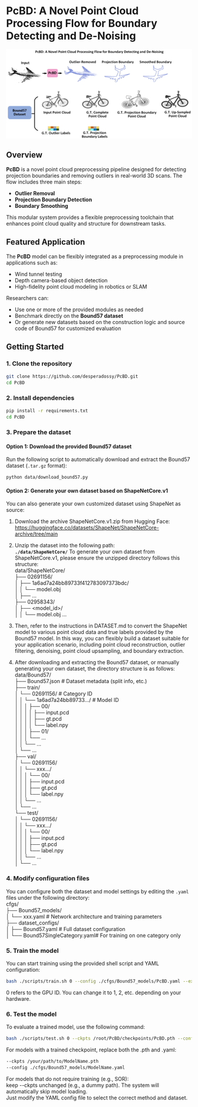 # PcBD: A Novel Point Cloud Processing Flow for Boundary Detecting and De-Noising

![Graphical Abstract](./Graphical%20Abstract.png)

##  Overview

**PcBD** is a novel point cloud preprocessing pipeline designed for detecting projection boundaries and removing outliers in real-world 3D scans. The flow includes three main steps:  
- **Outlier Removal**  
- **Projection Boundary Detection**  
- **Boundary Smoothing**

This modular system provides a flexible preprocessing toolchain that enhances point cloud quality and structure for downstream tasks.

## Featured Application

The **PcBD** model can be flexibly integrated as a preprocessing module in applications such as:

- Wind tunnel testing  
- Depth camera-based object detection  
- High-fidelity point cloud modeling in robotics or SLAM

Researchers can:

- Use one or more of the provided modules as needed  
- Benchmark directly on the **Bound57 dataset**  
- Or generate new datasets based on the construction logic and source code of Bound57 for customized evaluation

## Getting Started

### 1. Clone the repository

```bash
git clone https://github.com/desperadossy/PcBD.git
cd PcBD
```

### 2. Install dependencies

```bash
pip install -r requirements.txt
cd PcBD
```

### 3. Prepare the dataset

#### Option 1: Download the provided Bound57 dataset

Run the following script to automatically download and extract the Bound57 dataset (`.tar.gz` format):

```bash
python data/download_bound57.py
```

#### Option 2: Generate your own dataset based on ShapeNetCore.v1

You can also generate your own customized dataset using ShapeNet as source:

1. Download the archive ShapeNetCore.v1.zip from Hugging Face:  
  https://huggingface.co/datasets/ShapeNet/ShapeNetCore-archive/tree/main

2. Unzip the dataset into the following path:  
   **`./data/ShapeNetCore/`** 
 To generate your own dataset from ShapeNetCore.v1, please ensure the unzipped directory follows this structure:  
 data/ShapeNetCore/  
 ├── 02691156/  
 │ ├── 1a6ad7a24bb89733f412783097373bdc/  
 │ │ └── model.obj  
 │ ├── ...  
 ├── 02958343/  
 │ ├── <model_id>/   
 │ │ └── model.obj
 ...

4. Then, refer to the instructions in DATASET.md to convert the ShapeNet model to various point cloud data and true labels provided by the Bound57 model. In this way, you can flexibly build a dataset suitable for your application scenario, including point cloud reconstruction, outlier filtering, denoising, point cloud upsampling, and boundary extraction.

5. After downloading and extracting the Bound57 dataset, or manually generating your own dataset, the directory structure is as follows:  
  data/Bound57/  
├── Bound57.json # Dataset metadata (split info, etc.)  
├── train/  
│ └── 02691156/ # Category ID  
│ │ └── 1a6ad7a24bb89733.../ # Model ID  
│ │ │ ├── 00/  
│ │ │ │ ├── input.pcd  
│ │ │ │ ├── gt.pcd  
│ │ │ │ └── label.npy  
│ │ │ ├── 01/  
│ │ │ └── ...  
│ │ └── ...  
│ └── ...  
├── val/  
│ └── 02691156/  
│ │ └── xxx.../  
│ │ │ └── 00/  
│ │ │ ├── input.pcd  
│ │ │ ├── gt.pcd  
│ │ │ └── label.npy  
│ │ └── ...  
│ └── ...  
└── test/  
│ └── 02691156/  
│ │ └── xxx.../  
│ │ │ └── 00/  
│ │ │ ├── input.pcd  
│ │ │ ├── gt.pcd  
│ │ │ └── label.npy  
│ │ └── ...  
│ └── ...  

### 4. Modify configuration files

You can configure both the dataset and model settings by editing the `.yaml` files under the following directory:  
cfgs/  
├── Bound57_models/  
│ └── xxx.yaml # Network architecture and training parameters  
├── dataset_configs/  
│ ├── Bound57.yaml # Full dataset configuration  
│ └── Bound57SingleCategory.yaml# For training on one category only  

### 5. Train the model

You can start training using the provided shell script and YAML configuration:

```bash
bash ./scripts/train.sh 0 --config ./cfgs/Bound57_models/PcBD.yaml --exp_name example
```

0 refers to the GPU ID. You can change it to 1, 2, etc. depending on your hardware.

### 6. Test the model

To evaluate a trained model, use the following command:

```bash
bash ./scripts/test.sh 0 --ckpts /root/PcBD/checkpoints/PcBD.pth --config /root/PcBD/cfgs/Bound57_models/PcBD.yaml --exp_name example
```

For models with a trained checkpoint, replace both the .pth and .yaml:
```bash
--ckpts /your/path/to/ModelName.pth
--config ./cfgs/Bound57_models/ModelName.yaml
```

For models that do not require training (e.g., SOR):  
keep --ckpts unchanged (e.g., a dummy path). The system will automatically skip model loading.  
Just modify the YAML config file to select the correct method and dataset.
